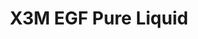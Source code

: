 ---
title: X3M EGF Pure Liquid
description: >-
  En reparerande och lugnande antioxidantrik toner som passar bra extra bra till
  en känslig hud. Innehåller en hög andel lågmolekylär hyaluronsyra som
  återfuktar huden på djupet. Klappas försiktigt in på torr hud efter rengöring.
image: /images/produkter/image14.jpg
shop_link: 'https://www.beauty-bar.se/partner/pipers-hudvard/?add-to-cart=1588'
info_link: 'https://www.beauty-bar.se/produkt/x3m-egf-pure-toner100ml/'
pris: '295:-'
category: Toner
---